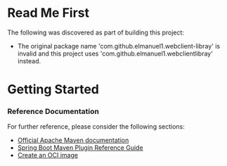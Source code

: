 # Read Me First
The following was discovered as part of building this project:

* The original package name 'com.github.elmanuel1.webclient-libray' is invalid and this project uses 'com.github.elmanuel1.webclientlibray' instead.

# Getting Started

### Reference Documentation
For further reference, please consider the following sections:

* [Official Apache Maven documentation](https://maven.apache.org/guides/index.html)
* [Spring Boot Maven Plugin Reference Guide](https://docs.spring.io/spring-boot/docs/2.4.3/maven-plugin/reference/html/)
* [Create an OCI image](https://docs.spring.io/spring-boot/docs/2.4.3/maven-plugin/reference/html/#build-image)

